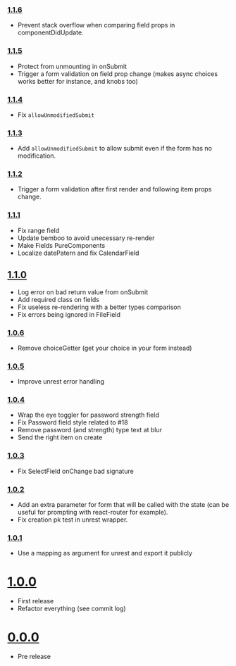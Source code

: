 ### [1.1.6](https://github.com/Kozea/formol/compare/v1.1.5...v1.1.6)

* Prevent stack overflow when comparing field props in componentDidUpdate.

### [1.1.5](https://github.com/Kozea/formol/compare/v1.1.4...v1.1.5)

* Protect from unmounting in onSubmit
* Trigger a form validation on field prop change (makes async choices works better for instance, and knobs too)

### [1.1.4](https://github.com/Kozea/formol/compare/v1.1.3...v1.1.4)

* Fix `allowUnmodifiedSubmit`

### [1.1.3](https://github.com/Kozea/formol/compare/v1.1.2...v1.1.3)

* Add `allowUnmodifiedSubmit` to allow submit even if the form has no modification.

### [1.1.2](https://github.com/Kozea/formol/compare/v1.1.1...v1.1.2)

* Trigger a form validation after first render and following item props change.

### [1.1.1](https://github.com/Kozea/formol/compare/v1.1.0...v1.1.1)

* Fix range field
* Update bemboo to avoid unecessary re-render
* Make Fields PureComponents
* Localize datePatern and fix CalendarField

## [1.1.0](https://github.com/Kozea/formol/compare/v1.0.6...v1.1.0)

* Log error on bad return value from onSubmit
* Add required class on fields
* Fix useless re-rendering with a better types comparison
* Fix errors being ignored in FileField

### [1.0.6](https://github.com/Kozea/formol/compare/v1.0.5...v1.0.6)

* Remove choiceGetter (get your choice in your form instead)

### [1.0.5](https://github.com/Kozea/formol/compare/v1.0.4...v1.0.5)

* Improve unrest error handling

### [1.0.4](https://github.com/Kozea/formol/compare/v1.0.3...v1.0.4)

* Wrap the eye toggler for password strength field
* Fix Password field style related to #18
* Remove password (and strength) type text at blur
* Send the right item on create

### [1.0.3](https://github.com/Kozea/formol/compare/v1.0.2...v1.0.3)

* Fix SelectField onChange bad signature

### [1.0.2](https://github.com/Kozea/formol/compare/v1.0.1...v1.0.2)

* Add an extra parameter for form that will be called with the state (can be useful for prompting with react-router for example).
* Fix creation pk test in unrest wrapper.

### [1.0.1](https://github.com/Kozea/formol/compare/v1.0.0...v1.0.1)

* Use a mapping as argument for unrest and export it publicly

# [1.0.0](https://github.com/Kozea/formol/compare/v0.0.0...v1.0.0)

* First release
* Refactor everything (see commit log)

# [0.0.0](https://github.com/Kozea/formol/compare/...v0.0.0)

* Pre release
